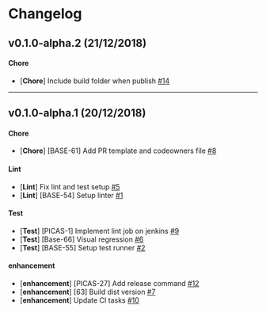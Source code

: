 # Changelog

## v0.1.0-alpha.2 (21/12/2018)

#### Chore

- [**Chore**] Include build folder when publish [#14](https://github.com/toptal/picasso/pull/14)

---

## v0.1.0-alpha.1 (20/12/2018)

#### Chore

- [**Chore**] [BASE-61] Add PR template and codeowners file [#8](https://github.com/toptal/picasso/pull/8)

#### Lint

- [**Lint**] Fix lint and test setup [#5](https://github.com/toptal/picasso/pull/5)
- [**Lint**] [BASE-54] Setup linter [#1](https://github.com/toptal/picasso/pull/1)

#### Test

- [**Test**] [PICAS-1] Implement lint job on jenkins [#9](https://github.com/toptal/picasso/pull/9)
- [**Test**] [Base-66] Visual regression [#6](https://github.com/toptal/picasso/pull/6)
- [**Test**] [BASE-55] Setup test runner [#2](https://github.com/toptal/picasso/pull/2)

#### enhancement

- [**enhancement**] [PICAS-27] Add release command [#12](https://github.com/toptal/picasso/pull/12)
- [**enhancement**] [63] Build dist version [#7](https://github.com/toptal/picasso/pull/7)
- [**enhancement**] Update CI tasks [#10](https://github.com/toptal/picasso/pull/10)
